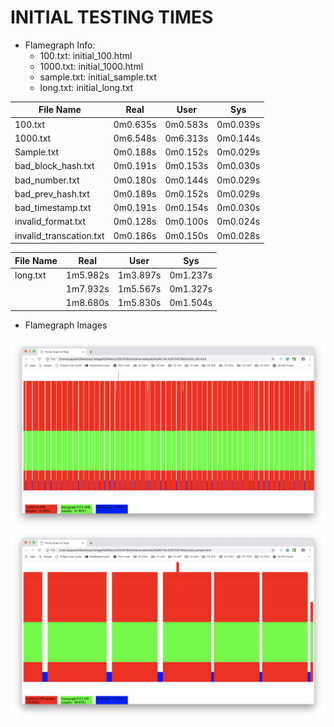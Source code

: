 # INITIAL TESTING TIMES

  - Flamegraph Info:
    - 100.txt: initial_100.html
    - 1000.txt: initial_1000.html
    - sample.txt: initial_sample.txt
    - long.txt: initial_long.txt


| File Name               | Real     | User     | Sys      |
|-------------------------|----------|----------|----------|
| 100.txt                 | 0m0.635s | 0m0.583s | 0m0.039s |
| 1000.txt                | 0m6.548s | 0m6.313s | 0m0.144s |
| Sample.txt              | 0m0.188s | 0m0.152s | 0m0.029s |
| bad_block_hash.txt      | 0m0.191s | 0m0.153s | 0m0.030s |
| bad_number.txt          | 0m0.180s | 0m0.144s | 0m0.029s |
| bad_prev_hash.txt       | 0m0.189s | 0m0.152s | 0m0.029s |
| bad_timestamp.txt       | 0m0.191s | 0m0.154s | 0m0.030s |
| invalid_format.txt      | 0m0.128s | 0m0.100s | 0m0.024s |
| invalid_transcation.txt | 0m0.186s | 0m0.150s | 0m0.028s |

| File Name               | Real     | User     | Sys      |
|-------------------------|----------|----------|----------|
| long.txt                | 1m5.982s | 1m3.897s | 0m1.237s |
|                         | 1m7.932s | 1m5.567s | 0m1.327s |
|                         | 1m8.680s | 1m5.830s | 0m1.504s |

- Flamegraph Images

![](initial_100.png?raw=true)
![](initial_sample.png?raw=true)
